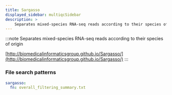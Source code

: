 ```yaml
---
title: Sargasso
displayed_sidebar: multiqcSidebar
description: >
    Separates mixed-species RNA-seq reads according to their species of origin
---
```


<!--
~~~~~ DO NOT EDIT ~~~~~
This file is autogenerated from the MultiQC module python docstring.
Do not edit the markdown, it will be overwritten.

File path for the source of this content: multiqc/modules/sargasso/sargasso.py
~~~~~~~~~~~~~~~~~~~~~~~
-->

:::note
Separates mixed-species RNA-seq reads according to their species of origin

[http://biomedicalinformaticsgroup.github.io/Sargasso/](http://biomedicalinformaticsgroup.github.io/Sargasso/)
:::

### File search patterns

```yaml
sargasso:
  fn: overall_filtering_summary.txt
```
    